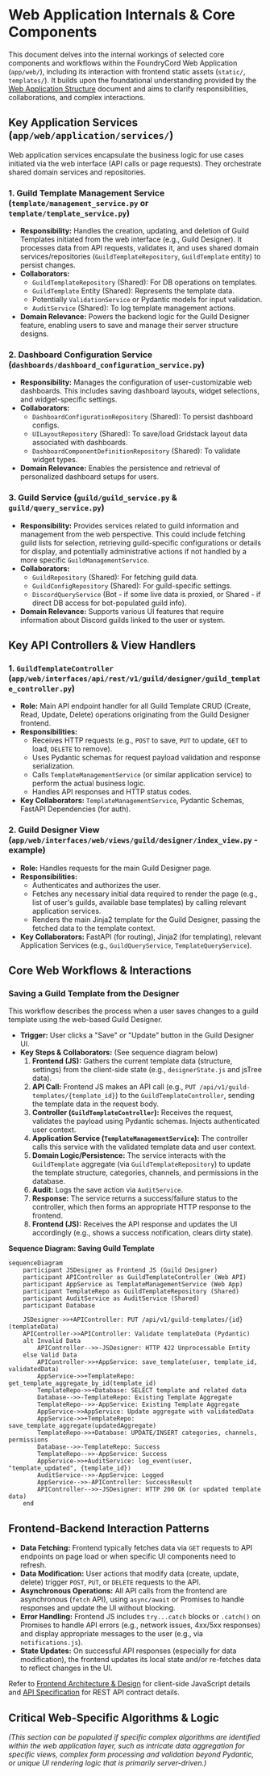 # Web Application Internals & Core Components

This document delves into the internal workings of selected core components and workflows within the FoundryCord Web Application (`app/web/`), including its interaction with frontend static assets (`static/`, `templates/`). It builds upon the foundational understanding provided by the [Web Application Structure](./web_structure.md) document and aims to clarify responsibilities, collaborations, and complex interactions.

## Key Application Services (`app/web/application/services/`)

Web application services encapsulate the business logic for use cases initiated via the web interface (API calls or page requests). They orchestrate shared domain services and repositories.

### 1. Guild Template Management Service (`template/management_service.py` or `template/template_service.py`)
*   **Responsibility:** Handles the creation, updating, and deletion of Guild Templates initiated from the web interface (e.g., Guild Designer). It processes data from API requests, validates it, and uses shared domain services/repositories (`GuildTemplateRepository`, `GuildTemplate` entity) to persist changes.
*   **Collaborators:**
    *   `GuildTemplateRepository` (Shared): For DB operations on templates.
    *   `GuildTemplate` Entity (Shared): Represents the template data.
    *   Potentially `ValidationService` or Pydantic models for input validation.
    *   `AuditService` (Shared): To log template management actions.
*   **Domain Relevance:** Powers the backend logic for the Guild Designer feature, enabling users to save and manage their server structure designs.

### 2. Dashboard Configuration Service (`dashboards/dashboard_configuration_service.py`)
*   **Responsibility:** Manages the configuration of user-customizable web dashboards. This includes saving dashboard layouts, widget selections, and widget-specific settings.
*   **Collaborators:**
    *   `DashboardConfigurationRepository` (Shared): To persist dashboard configs.
    *   `UILayoutRepository` (Shared): To save/load Gridstack layout data associated with dashboards.
    *   `DashboardComponentDefinitionRepository` (Shared): To validate widget types.
*   **Domain Relevance:** Enables the persistence and retrieval of personalized dashboard setups for users.

### 3. Guild Service (`guild/guild_service.py` & `guild/query_service.py`)
*   **Responsibility:** Provides services related to guild information and management from the web perspective. This could include fetching guild lists for selection, retrieving guild-specific configurations or details for display, and potentially administrative actions if not handled by a more specific `GuildManagementService`.
*   **Collaborators:**
    *   `GuildRepository` (Shared): For fetching guild data.
    *   `GuildConfigRepository` (Shared): For guild-specific settings.
    *   `DiscordQueryService` (Bot - if some live data is proxied, or Shared - if direct DB access for bot-populated guild info).
*   **Domain Relevance:** Supports various UI features that require information about Discord guilds linked to the user or system.

## Key API Controllers & View Handlers

### 1. `GuildTemplateController` (`app/web/interfaces/api/rest/v1/guild/designer/guild_template_controller.py`)
*   **Role:** Main API endpoint handler for all Guild Template CRUD (Create, Read, Update, Delete) operations originating from the Guild Designer frontend.
*   **Responsibilities:**
    *   Receives HTTP requests (e.g., `POST` to save, `PUT` to update, `GET` to load, `DELETE` to remove).
    *   Uses Pydantic schemas for request payload validation and response serialization.
    *   Calls `TemplateManagementService` (or similar application service) to perform the actual business logic.
    *   Handles API responses and HTTP status codes.
*   **Key Collaborators:** `TemplateManagementService`, Pydantic Schemas, FastAPI Dependencies (for auth).

### 2. Guild Designer View (`app/web/interfaces/web/views/guild/designer/index_view.py` - example)
*   **Role:** Handles requests for the main Guild Designer page.
*   **Responsibilities:**
    *   Authenticates and authorizes the user.
    *   Fetches any necessary initial data required to render the page (e.g., list of user\'s guilds, available base templates) by calling relevant application services.
    *   Renders the main Jinja2 template for the Guild Designer, passing the fetched data to the template context.
*   **Key Collaborators:** FastAPI (for routing), Jinja2 (for templating), relevant Application Services (e.g., `GuildQueryService`, `TemplateQueryService`).

## Core Web Workflows & Interactions

### Saving a Guild Template from the Designer

This workflow describes the process when a user saves changes to a guild template using the web-based Guild Designer.

*   **Trigger:** User clicks a "Save" or "Update" button in the Guild Designer UI.
*   **Key Steps & Collaborators:** (See sequence diagram below)
    1.  **Frontend (JS):** Gathers the current template data (structure, settings) from the client-side state (e.g., `designerState.js` and jsTree data).
    2.  **API Call:** Frontend JS makes an API call (e.g., `PUT /api/v1/guild-templates/{template_id}`) to the `GuildTemplateController`, sending the template data in the request body.
    3.  **Controller (`GuildTemplateController`):** Receives the request, validates the payload using Pydantic schemas. Injects authenticated user context.
    4.  **Application Service (`TemplateManagementService`):** The controller calls this service with the validated template data and user context.
    5.  **Domain Logic/Persistence:** The service interacts with the `GuildTemplate` aggregate (via `GuildTemplateRepository`) to update the template structure, categories, channels, and permissions in the database.
    6.  **Audit:** Logs the save action via `AuditService`.
    7.  **Response:** The service returns a success/failure status to the controller, which then forms an appropriate HTTP response to the frontend.
    8.  **Frontend (JS):** Receives the API response and updates the UI accordingly (e.g., shows a success notification, clears dirty state).

**Sequence Diagram: Saving Guild Template**

```mermaid
sequenceDiagram
    participant JSDesigner as Frontend JS (Guild Designer)
    participant APIController as GuildTemplateController (Web API)
    participant AppService as TemplateManagementService (Web App)
    participant TemplateRepo as GuildTemplateRepository (Shared)
    participant AuditService as AuditService (Shared)
    participant Database

    JSDesigner->>+APIController: PUT /api/v1/guild-templates/{id} (templateData)
    APIController->>APIController: Validate templateData (Pydantic)
    alt Invalid Data
        APIController-->>-JSDesigner: HTTP 422 Unprocessable Entity
    else Valid Data
        APIController->>+AppService: save_template(user, template_id, validatedData)
        AppService->>+TemplateRepo: get_template_aggregate_by_id(template_id)
        TemplateRepo->>+Database: SELECT template and related data
        Database-->>-TemplateRepo: Existing Template Aggregate
        TemplateRepo-->>-AppService: Existing Template Aggregate
        AppService->>AppService: Update aggregate with validatedData
        AppService->>+TemplateRepo: save_template_aggregate(updatedAggregate)
        TemplateRepo->>+Database: UPDATE/INSERT categories, channels, permissions
        Database-->>-TemplateRepo: Success
        TemplateRepo-->>-AppService: Success
        AppService->>+AuditService: log_event(user, "template_updated", {template_id})
        AuditService-->>-AppService: Logged
        AppService-->>-APIController: SuccessResult
        APIController-->>-JSDesigner: HTTP 200 OK (or updated template data)
    end
```

## Frontend-Backend Interaction Patterns

*   **Data Fetching:** Frontend typically fetches data via `GET` requests to API endpoints on page load or when specific UI components need to refresh.
*   **Data Modification:** User actions that modify data (create, update, delete) trigger `POST`, `PUT`, or `DELETE` requests to the API.
*   **Asynchronous Operations:** All API calls from the frontend are asynchronous (`fetch` API), using `async/await` or Promises to handle responses and update the UI without blocking.
*   **Error Handling:** Frontend JS includes `try...catch` blocks or `.catch()` on Promises to handle API errors (e.g., network issues, 4xx/5xx responses) and display appropriate messages to the user (e.g., via `notifications.js`).
*   **State Updates:** On successful API responses (especially for data modification), the frontend updates its local state and/or re-fetches data to reflect changes in the UI.

Refer to [Frontend Architecture & Design](./frontend_design.md) for client-side JavaScript details and [API Specification](./api_specification.md) for REST API contract details.

## Critical Web-Specific Algorithms & Logic

*(This section can be populated if specific complex algorithms are identified within the web application layer, such as intricate data aggregation for specific views, complex form processing and validation beyond Pydantic, or unique UI rendering logic that is primarily server-driven.)*
